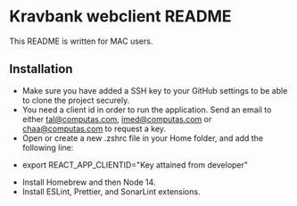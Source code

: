 # Kravbank webclient README

This README is written for MAC users.

## Installation

- Make sure you have added a SSH key to your GitHub settings to be able to clone the project securely.
- You need a client id in order to run the application. Send an email to either tal@computas.com, imed@computas.com or chaa@computas.com to request a key.
- Open or create a new .zshrc file in your Home folder, and add the following line:

* export REACT_APP_CLIENTID="Key attained from developer"

- Install Homebrew and then Node 14.
- Install ESLint, Prettier, and SonarLint extensions.
